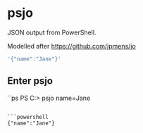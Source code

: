 # psjo

JSON output from PowerShell.

Modelled after https://github.com/jpmens/jo

```powershell
'{"name":"Jane"}'
```

## Enter psjo

``ps
PS C:\> psjo name=Jane
```

```powershell
{"name":"Jane"}
```
